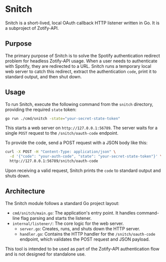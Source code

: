 # Snitch

Snitch is a short-lived, local OAuth callback HTTP listener written in Go. It is a subproject of Zotify-API.

## Purpose

The primary purpose of Snitch is to solve the Spotify authentication redirect problem for headless Zotify-API usage. When a user needs to authenticate with Spotify, they are redirected to a URL. Snitch runs a temporary local web server to catch this redirect, extract the authentication `code`, print it to standard output, and then shut down.

## Usage

To run Snitch, execute the following command from the `snitch` directory, providing the required `state` token:

```bash
go run ./cmd/snitch -state="your-secret-state-token"
```

This starts a web server on `http://127.0.0.1:56789`. The server waits for a single `POST` request to the `/snitch/oauth-code` endpoint.

To provide the code, send a POST request with a JSON body like this:
```bash
curl -X POST -H "Content-Type: application/json" \
  -d '{"code": "your-auth-code", "state": "your-secret-state-token"}' \
  http://127.0.0.1:56789/snitch/oauth-code
```

Upon receiving a valid request, Snitch prints the `code` to standard output and shuts down.

## Architecture

The Snitch module follows a standard Go project layout:

-   `cmd/snitch/main.go`: The application's entry point. It handles command-line flag parsing and starts the listener.
-   `internal/listener/`: The core logic for the web server.
    -   `server.go`: Creates, runs, and shuts down the HTTP server.
    -   `handler.go`: Contains the HTTP handler for the `/snitch/oauth-code` endpoint, which validates the POST request and JSON payload.

This tool is intended to be used as part of the Zotify-API authentication flow and is not designed for standalone use.
